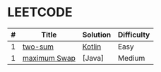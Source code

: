 # LEETCODE

| # | Title | Solution | Difficulty |
| ------ | ------ | ------ | ------ |
| 1 | [two-sum](https://leetcode.com/problems/two-sum/description/) | [Kotlin](https://leetcode.com/problems/two-sum) | Easy |
| 1 | [maximum Swap](https://leetcode.com/problems/maximum-swap/?envType=daily-question&envId=2024-10-17) | [Java] | Medium |
